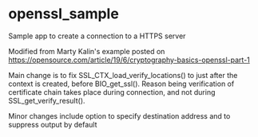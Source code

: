 # openssl_sample
Sample app to create a connection to a HTTPS server

Modified from Marty Kalin's example posted on https://opensource.com/article/19/6/cryptography-basics-openssl-part-1

Main change is to fix SSL_CTX_load_verify_locations() to just after the context is created, before BIO_get_ssl(). Reason being verification of certificate chain takes place during connection, and not during SSL_get_verify_result().

Minor changes include option to specify destination address and to suppress output by default
